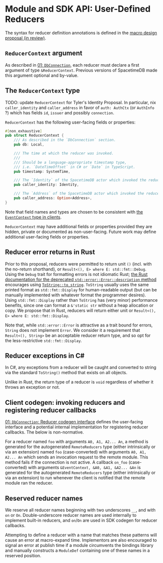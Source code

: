 # Module and SDK API: User-Defined Reducers

The syntax for reducer definition annotations is defined in the [macro design proposal (in review)](https://github.com/clockworklabs/SpacetimeDBPrivate/blob/centril/proposals/spacetimedb-macro/proposals/0009-spacetimedb-macro.md).

## `ReducerContext` argument

As described in [01: `DbConnection`](./01-db-connection.md), each reducer must declare a first argument of type `&ReducerContext`. Previous versions of SpacetimeDB made this argument optional and by-value.

## The `ReducerContext` type

TODO: update `ReducerContext` for Tyler's Identity Proposal. In particular, nix `caller_identity` and `caller_address` in favor of `auth: AuthCtx` (or `AuthInfo` ?) which has fields `id`, `issuer` and possibly `connection`.

`ReducerContext` has the following user-facing fields or properties:

```rust
#[non_exhaustive]
pub struct ReducerContext {
    /// As described in the `DbConnection` section.
    pub db: Local,

    /// The time at which the reducer was invoked.
    ///
    /// Should be a language-appropriate timestamp type,
    /// i.e. `DateTimeOffset` in C# or `Date` in TypeScript.
    pub timestamp: SystemTime,

    /// The `Identity` of the SpacetimeDB actor which invoked the reducer.
    pub caller_identity: Identity,

    /// The `Address` of the SpacetimeDB actor which invoked the reducer.
    pub caller_address: Option<Address>,
}
```

Note that field names and types are chosen to be consistent with [the `EventContext` type in clients](./03-sdk-callbacks.md#the-eventcontext-type).

`ReducerContext` may have additional fields or properties provided they are hidden, private or documented as non-user-facing. Future work may define additional user-facing fields or properties.

## Reducer error returns in Rust

Prior to this proposal, reducers were permitted to return unit `()` (incl. with the no-return shorthand), or `Result<(), E> where E: std::fmt::Debug`. Using the `Debug` trait for formatting errors is not idiomatic Rust; [the Rust documentation for the deprecated `std::error::Error::description` method](https://doc.rust-lang.org/std/error/trait.Error.html#method.description) encourages using [`ToString::to_string`](https://doc.rust-lang.org/std/string/trait.ToString.html). `ToString` usually uses the same printed format as `std::fmt::Display` for human-readable output (but can be manually implemented with whatever format the programmer desires). Using `std::fmt::Display` rather than `ToString` has (very minor) performance benefits, since one can format a `&'static str` without a heap allocation or copy. We propose that in Rust, reducers will return either unit or `Result<(), E> where E: std::fmt::Display`.

Note that, while `std::error::Error` is attractive as a trait bound for errors, `String` does not implement `Error`. We consider it a requirement that `Result<(), String>` be an acceptable reducer return type, and so opt for the less-restrictive `std::fmt::Display`.

## Reducer exceptions in C#

In C#, any exceptions from a reducer will be caught and converted to string via the standard `ToString()` method that exists on all objects.

Unlike in Rust, the return type of a reducer is `void` regardless of whether it throws an exception or not.

## Client codegen: invoking reducers and registering reducer callbacks

[01: `DbConnection`: Reducer codegen interface](./01-db-connection.md#reducer-codegen-interface) defines the user-facing interface and a potential internal implementation for registering reducer callbacks. The below is non-normative.

For a reducer named `foo` with arguments `A0, A1, A2... An`, a method is generated for the autogenerated `RemoteReducers` type (either intrinsically or via an extension) named `foo` (case-converted) with arguments `A0, A1, A2... An` which sends an invocation request to the remote module. This method fails if the connection is not active. A callback `on_foo` (case-converted) with arguments `&EventContext, &A0, &A1, &A2... &An` is generated for the autogenerated `RemoteReducers` type (either intrinsically or via an extension) to run whenever the client is notified that the remote module ran the reducer.

## Reserved reducer names

We reserve all reducer names beginning with two underscores `__`, and with `on` or `On`. Double-underscore reducer names are used internally to implement built-in reducers, and `on`/`On` are used in SDK codegen for reducer callbacks.

Attempting to define a reducer with a name that matches these patterns will cause an error at macro-expand time. Implementors are also encouraged to signal an error at publish time if a module circumvents the bindings library and manually constructs a `ModuleDef` containing one of these names in a reserved position.
